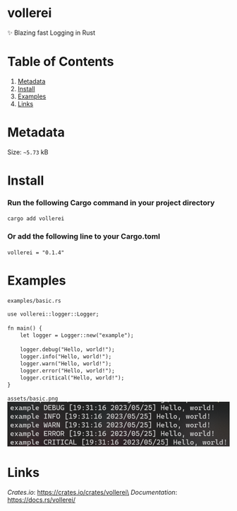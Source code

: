 # vollerei
✨ Blazing fast Logging in Rust

# Table of Contents
1. [Metadata](#metadata)
2. [Install](#install)
3. [Examples](#examples)
4. [Links](#links)

# Metadata
Size: `~5.73` kB

# Install
### Run the following Cargo command in your project directory
`cargo add vollerei`
### Or add the following line to your Cargo.toml
`vollerei = "0.1.4"`

# Examples
`examples/basic.rs`
```
use vollerei::logger::Logger;

fn main() {
    let logger = Logger::new("example");

    logger.debug("Hello, world!");
    logger.info("Hello, world!");
    logger.warn("Hello, world!");
    logger.error("Hello, world!");
    logger.critical("Hello, world!");
}
```
`assets/basic.png`
![](assets/basic.png)

# Links
*Crates.io*: https://crates.io/crates/vollerei\
*Documentation*: https://docs.rs/vollerei/